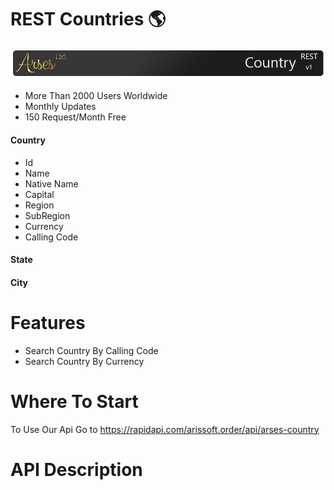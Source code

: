 # REST Countries 🌎
![Arses REST Country](https://github.com/ArsesCo/RESTCountries/blob/master/statics/rm_header.png)

 * More Than 2000 Users Worldwide
 * Monthly Updates
 * 150 Request/Month Free
 
 <h4>Country</h4>
 
 * Id
 * Name
 * Native Name
 * Capital
 * Region
 * SubRegion
 * Currency
 * Calling Code
 
 <h4>State</h4>
 
 <h4>City</h4>
 
# Features
 * Search Country By Calling Code
 * Search Country By Currency
 
 
# Where To Start
To Use Our Api Go to https://rapidapi.com/arissoft.order/api/arses-country

# API Description

